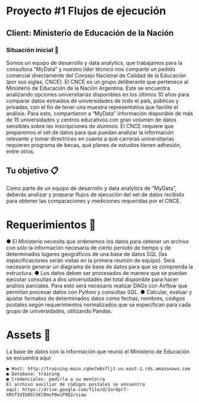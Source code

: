 # Proyecto #1 Flujos de ejecución
## Client: Ministerio de Educación de la Nación
### Situación inicial 📍
Somos un equipo de desarrollo y data analytics, que trabajamos para la consultora
“MyData” y nuestro líder técnico nos comparte un pedido comercial directamente del
Consejo Nacional de Calidad de la Educación (por sus siglas, CNCE).
El CNCE es un grupo deliberante que pertenece al Ministerio de Educación de la
Nación Argentina. Este se encuentra analizando opciones universitarias disponibles
en los últimos 10 años para comparar datos extraídos de universidades de todo el
país, públicas y privadas, con el fin de tener una muestra representativa que facilite
el análisis.
Para esto, compartieron a “MyData” información disponible de más de 15
universidades y centros educativos con gran volumen de datos sensibles sobre las
inscripciones de alumnos. El CNCE requiere que preparemos el set de datos para que
puedan analizar la información relevante y tomar directrices en cuanto a qué
carreras universitarias requieren programa de becas, qué planes de estudios tienen
adhesión, entre otros.

## Tu objetivo 📋
Como parte de un equipo de desarrollo y data analytics de “MyData”, deberás
analizar y preparar flujos de ejecución del set de datos recibido para obtener las
comparaciones y mediciones requeridas por el CNCE.


# Requerimientos 🔧
● El Ministerio necesita que ordenemos los datos para obtener un archivo con
sólo la información necesaria de cierto periodo de tiempo y de determinados
lugares geográficos de una base de datos SQL (las especificaciones serán
vistas en la primera reunión de equipo). Será necesario generar un diagrama
de base de datos para que se comprenda la estructura.
● Los datos deben ser procesados de manera que se puedan ejecutar consultas
a dos universidades del total disponible para hacer análisis parciales. Para esto
será necesario realizar DAGs con Airflow que permitan procesar datos con
Python y consultas SQL.
● Calcular, evaluar y ajustar formatos de determinados datos como fechas,
nombres, códigos postales según requerimientos normalizados que se
especifican para cada grupo de universidades, utilizando Pandas.

# Assets 🎨
La base de datos con la información que reunió el Ministerio de Educación se
encuentra aquí:
```
● Host: http://training-main.cghe7e6sfljt.us-east-1.rds.amazonaws.com
● Database: training
● Credenciales: pedirla a su mentor/a
El archivo auxiliar de códigos postales se encuentra
aquí: https://drive.google.com/file/d/1or8pr7-XRVf5dIbRblSKlRmcP0wiP9QJ/view
```
